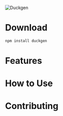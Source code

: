 ![Duckgen](https://github.com/fairfield-programming/ducks/blob/master/.github/logo.png?raw=true)

# Download

```bash
npm install duckgen
```

# Features

# How to Use

# Contributing
